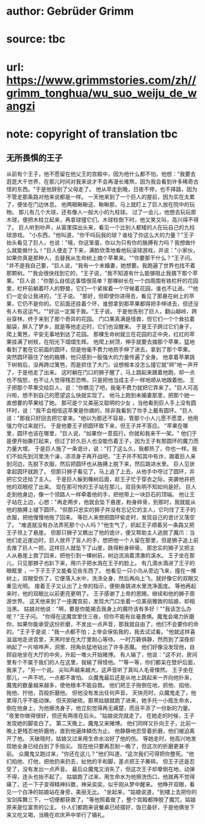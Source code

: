 # author: Gebrüder Grimm
# source: tbc
# url: https://www.grimmstories.com/zh//grimm_tonghua/wu_suo_weiju_de_wangzi
# note: copyright of translation tbc

## 无所畏惧的王子 

从前有个王子，他不愿留在他父王的宫殿中，因为他什么都不怕，他想："我要去逛逛大千世界，在那儿时间对我来说才不会再漫长难熬，因为我会看到许多稀奇古怪的东西。"于是他辞别了父母走了。
他从早走到晚，日夜不停，也不择路，因为不管走那条路对他来说都是一样。
一天他来到了一个巨人的屋前，因为实在太累了，便坐在门边休息。
他两眼瞅瞅这、瞅瞅那，马上就盯上了巨人放在院中的玩物。
那儿有几个大球，还有像人一般大小的九柱球。
过了一会儿，他想去玩玩那木球，便把木柱立起来，再拿球撞它们，木球柱倒下时，他又笑又叫，高兴得不得了。
巨人听到吵声，从窗里探出头来，看见一个比别人都矮的人在玩自己的九柱球游戏。
"小东西，"他叫道，"你干吗玩我的球？谁给了你这么大的力量？"王子抬头看见了巨人，也说："哦，你这笨蛋，你以为只有你的胳膊有力吗？我想做什么就能做什么！"巨人便走了下来，满脸欣羡地看他玩滚球游戏，并说："小家伙，如果你真是那种人，去替我从生命树上摘个苹果来。""你要那干什么？"王子问。
"并不是我自己要，"巨人说，"我有一个未婚妻，她想要。我跑遍了世界也找不着那颗树。""我会很快找到它的，"王子说，"我不知道有什么能够阻止我摘下那个苹果。"巨人说："你那么自信这事情很简单？那棵树长在一个四周围有铁栏杆的花园里，栏杆前躺着吓人的野兽，它们一个紧挨着一个守候着花园，谁也不让进。""他们一定会让我进的，"王子说。
"那好，但即使你进得去，看见了那悬在树上的苹果，它仍不是你的。它前面还挂着个环，谁想拿到那苹果都得把手伸进去，但还没有人有这运气。""好运一定属于我。"王子说。
于是他告别了巨人，翻山越岭，跨谷穿林，终于来到了那个奇异的花园。
门口果真满是怪兽，但它们一个个耸拉着脑袋，醉入了梦乡，就是等他走近时，它们也没醒来。
于是王子跨过它们身子，爬上篱笆，平安无事地到达了花园。
那棵生命树就立在花园的正中央，红红的苹果挂满了树枝，在阳光下熠熠生辉。
他爬上树顶，伸手就要去摘那个苹果，猛地看到了套在它前面的圆环，但是他毫不费力地把手伸了进去，拿到了那个苹果。
突然圆环箍住了他的胳膊，他只感到一股强大的力量传遍了全身。
他拿着苹果跳下树梢后，没再跨过篱笆，而是抓住了大门，设想根本没怎么撞它就"砰"地一声开了，于是他走了出来。
这时躺在门口的狮子醒了，马上跳起来跟着他跑，却一点也不恼怒，也不让人觉得残忍恐怖，只是把他当成主子一样地顺从地跟着他。
王子把那个苹果交给巨人，说："你瞧见了吧，我毫不费力就把它弄来了。"巨人可高兴啦，想不到自己的愿望这么快就实现了。
他马上跑到未婚妻那里，把那个她一直想要的苹果给了她。
那可是个又美丽又聪明的少女
，当他看到巨人手上没有圆环时，说："我不会相信这苹果是你摘的，除非我看到了你手上戴有圆环。"巨人说："那我只好回去把它拿来。"他以为那还不容易，管那个小人儿愿不愿意，他用强力夺过来就行。
于是他要王子把圆环取下来，但王子并不答应。
"苹果在哪里，圆环也该在哪里，"巨人说，"如果你一意孤行，你就和我来干一架。"
他们于是便开始撕打起来，但过了好久巨人也没能伤着王子，因为王子有那圆环的魔力而力量大增。
于是巨人施了一条诡计，说："打了这么久，我都热了，你也一样。我们不如先到河里洗个澡，凉凉身子再开战吧。"王子并不知其中有诈，跟着巨人来到河边，先脱下衣服，然后把圆环也从胳膊上脱下来，然后跳进水里。
巨人见状拿起圆环就跑了。
但那只狮子看见了，马上追了上去，从他手中夺过了圆环，并把它交还给了主人。
于是巨人躲到橡树后面，趁王子忙于穿衣之际，突袭他并把他的双眼挖了出来。
现在那可怜的王子站在那儿，双目失明不知如何是好。
巨人走到他身边，像一个领路人一样牵着他的手，把他带上一块巨石的顶端。
他让王子站在上边，心想："再走两步，他就会坠下悬崖，粉身碎骨，到那时，我就能从他的胳膊上褪下圆环。"但那只忠实的狮子并没有忘记它的主人，它叼住了王子的衣服，把他慢慢地拖了回来。
等巨人来想把圆环偷走时，发现自己的诡计又落空了。
"难道就没有办法弄死那个小人吗？"他生气了，抓起王子顺着另一条路又把王子领上了悬崖。
但那只狮子又瞧出了他的诡计，便又帮助主人逃脱了魔爪：当他们走近崖边时，巨人放开了盲人的手，想把他一个人留在那里，但是狮子追上前去推了巨人一把，这样巨人就坠下了山崖，跌得粉身碎骨。
那忠实的狮子又把主人从悬崖上救了回来，把他引到一棵树前，树边流淌着清澈的溪水。
王子坐在那儿，只见那狮子也趴下来，用爪子把水溅在王子的脸上。
有几滴水滴进了王子的眼眶里 ，一下子王子又能看见些东西了。
他看见一只小鸟从旁边飞来，撞在一棵树上，双眼受伤了，它便落入水中，洗涤全身，然后再向上飞，就好像它的双眼又重见光明。
接着王子又认出了上帝的指示，便俯身跳进水里洗净面庞。
等他再起来时，他的双眼比以前更亮更明了。
王子感谢了上帝的恩赐，继续和他的狮子周游世界。
这天他来到了一座魔宫前，发现大门口坐着一位美丽雅致的姑娘，却相当黑。
姑娘对他说："啊，要是你能揭去我身上的魔符该有多好！""我该怎么办呢？"王子问。
"你得在这魔宫里住三夜，但你不能有丝毫畏惧。魔鬼会竭力折磨你，如果你能承受这份折磨，不发出一点声音，那我就自由了，他们不会要你的命的。"王子于是说："我一点都不怕；上帝会保佑我的，我去试试看。"他就这样喜滋滋地走进宫里，天黑时坐在大厅里耐心等待。
一时万籁俱静，然而到了深夜却响起了一片喧哗声，洞里、拐角处猛地钻出了许多恶魔。
他们好像没发现他，自顾自地坐在大厅的中央，升起一堆火开始赌博。
有人输了，他说："这不对，房间里有个不属于我们的人在这里，我输了得怪他。""等一等，你们都呆在壁炉后面，我来了。"另一个说。
尖叫声越来越大，这声音听了真叫人毛骨悚然。
王子坐在那儿，一声不吭，一点都不害怕。
众魔鬼最后还是从地上跳起来一齐向他扑来，魔鬼的数量越来越多，使他根本不能自救。
他们把王子拖倒在地，抓他、掐他、拖他、拧他，百般折磨他。
但他没有发出任何声音。 天快亮时，众魔鬼走了，他累得几乎不能动弹。
但天刚破晓，那黑姑娘就跑了进来，她手托一小瓶生命水，倒在他身上，为他擦洗身子，他立刻觉得再无痛楚，而且平添了一份新的力量。
"夜里你做得很好，但还有两夜在后头。"姑娘说完就走了。
在她走的时候，王子发现她的脚变白了。 第二天晚上，魔鬼又来赌博。
他们同样又扑向王子，比前一晚上更残忍地折磨他，直到他遍体鳞伤为止。
他静静地忍受着折磨，他们被迫离开了他。
天破晓时，姑娘又过来用生命水治好了他的伤。
等她走时，他高兴地发现她全身已经白到了手指尖。
现在他只要再忍耐一晚了，但这次的折磨更甚于前。
众魔鬼又跑过来，"你还在这儿？"他们叫道，"这次我们可得把你整死。"他们掐他、打他，把他扔来扔去，扯他的手和脚，差点把王子撕碎。
但王子还是忍受了，没有发出一点声音。
最后众魔鬼又消失了，但这次王子却晕倒在地，动弹不得，连头也抬不起了。
姑娘跑了过来，用生命水为他擦洗伤口，他就再不觉得痛了，还一下子变得精神抖擞，神采奕奕，似乎刚从梦中醒来。
他睁开双眼，看见一个白净的姑娘站在身旁，美丽无比。
"坐起来，"姑娘说道，"到楼上去把你的宝剑挥舞三下，一切便都获救了。"等他照着做了，整个宫殿都挣脱了魔咒，姑娘原来是位富贵的公主。
仆人们都跑来说餐桌已经摆好，饭已备好，于是他俩坐下来又吃又喝，当晚在欢庆声中举行了婚礼。
